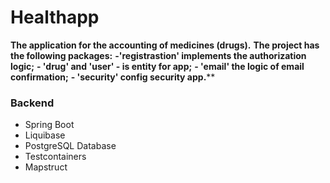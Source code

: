 # Healthapp
**The application for the accounting of medicines (drugs).**
**The project has the following packages:**
**-'registrastion' implements the authorization logic;**
**- 'drug' and 'user' - is entity for app;**
**- 'email' the logic of email confirmation;**
**- 'security' config security app.****

### Backend
- Spring Boot
- Liquibase
- PostgreSQL Database
- Testcontainers
- Mapstruct
